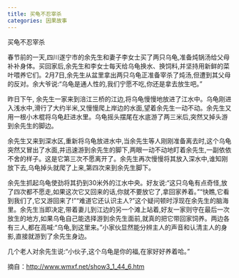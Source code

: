 ```yaml
---
title: 买龟不忍宰杀
categories: 因果故事
---
```


	   
买龟不忍宰杀

春节前的一天,四川遂宁市的余先生和妻子李女士买了两只乌龟,准备炖锅汤给父母补补身体。买回家后,余先生和李女士每天给乌龟换水、换饲料,并坚持用新鲜的菜叶喂养它们。2月7日,余先生从盆里拿出两只乌龟正准备宰杀了炖汤,但遭到其父母的反对。余大爷说:“乌龟是通人性的,我们宁愿不吃,你还是拿去放生吧。”

昨日下午, 余先生一家来到涪江三桥的江边,将乌龟慢慢地放进了江水中。乌龟刚进入浅水中,滑行了大约半米,又慢慢爬上岸边的水面,望着余先生一动不动。余先生又用一根小木棍将乌龟赶进水里。乌龟摇头摆尾在水底游了两三米后,突然又掉头游到余先生的脚边。

余先生又来到深水区,重新将乌龟放进水中,当余先生等人刚刚准备离去时,这个乌龟突然又冒出了水面,并迅速游到余先生的脚下,两眼一动不动地盯着余先生,一副依依不舍的样子。这是它第三次不愿离开了。余先生再次慢慢将其放入深水中,谁知刚放下去,乌龟掉头就爬了上来,第四次来到余先生脚下。

余先生抓起乌龟使劲将其扔到30米外的江水中央。好友说:“这只乌龟有点奇怪,放了四次都不愿走,如果这次它又回来的话,你就不要放它了,拿回家养着。”“快瞧,它看到我们了,它又游回来了!”“难道它还认识主人?”这个疑问顿时浮现在余先生的脑海里。余先生当即决定,带着妻儿到江边的另一个滩上站着,好友一家则守在最后一次放生的地方,如果乌龟自己能选择游到余先生面前,就真的把它带回家饲养。两边各有三人,都在高喊:“乌龟,到这里来。”小家伙显然能分辨主人的声音和认清主人的身影,直接就游到了余先生身边。

几个老人对余先生说:“小伙子,这个乌龟是你的福,在家好好养着哈。”

摘自：http://www.wmxf.net/show3_1_44_6.htm